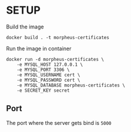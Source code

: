 # SETUP

Build the image
```
docker build . -t morpheus-certificates
```

Run the image in container
```
docker run -d morpheus-certificates \
    -e MYSQL_HOST 127.0.0.1 \
    -e MYSQL_PORT 3306 \
    -e MYSQL_USERNAME cert \
    -e MYSQL_PASSWORD cert \
    -e MYSQL_DATABASE morpheus-certificates \
    -e SECRET_KEY secret
```

## Port
The port where the server gets bind is `5000`
